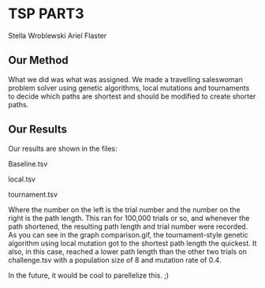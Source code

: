 # TSP PART3
Stella Wroblewski 
Ariel Flaster

## __Our Method__

What we did was what was assigned. We made a travelling saleswoman problem solver using genetic algorithms, 
local mutations and tournaments to decide which paths are shortest and should be modified to create shorter paths.


## Our Results

Our results are shown in the files:

Baseline.tsv

local.tsv

tournament.tsv

Where the number on the left is the trial number and the number on the right is the path length. This ran 
for 100,000 trials or so, and whenever the path shortened, the resulting path length and trial number were 
recorded. As you can see in the graph comparison.gif, the tournament-style genetic algorithm using local 
mutation got to the shortest path length the quickest. It also, in this case, reached a lower path length than
the other two trials on challenge.tsv with a population size of 8 and mutation rate of 0.4. 

In the future, it would be cool to parellelize this. ;)

